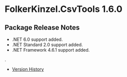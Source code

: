 # FolkerKinzel.CsvTools 1.6.0
## Package Release Notes

- .NET 6.0 support added.
- .NET Standard 2.0 support added.
- .NET Framework 4.6.1 support added.

.

- [Version History](https://github.com/FolkerKinzel/CsvTools/releases)
